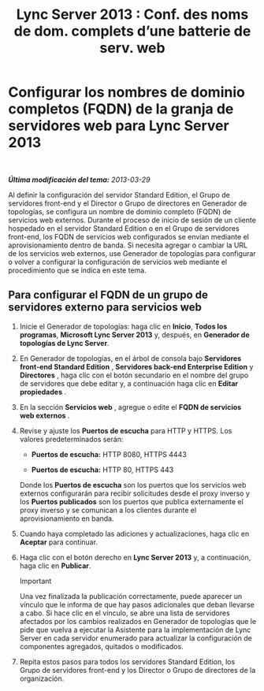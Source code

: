 ﻿---
title: "Lync Server 2013 : Conf. des noms de dom. complets d’une batterie de serv. web"
TOCTitle: Configurar los nombres de dominio completos (FQDN) de la granja de servidores web
ms:assetid: cb25dbbd-dcea-4997-8e14-e5007dd7d3ca
ms:mtpsurl: https://technet.microsoft.com/es-es/library/Gg429722(v=OCS.15)
ms:contentKeyID: 48276687
ms.date: 01/07/2017
mtps_version: v=OCS.15
ms.translationtype: HT
---

# Configurar los nombres de dominio completos (FQDN) de la granja de servidores web para Lync Server 2013

 

_**Última modificación del tema:** 2013-03-29_

Al definir la configuración del servidor Standard Edition, el Grupo de servidores front-end y el Director o Grupo de directores en Generador de topologías, se configura un nombre de dominio completo (FQDN) de servicios web externos. Durante el proceso de inicio de sesión de un cliente hospedado en el servidor Standard Edition o en el Grupo de servidores front-end, los FQDN de servicios web configurados se envían mediante el aprovisionamiento dentro de banda. Si necesita agregar o cambiar la URL de los servicios web externos, use Generador de topologías para configurar o volver a configurar la configuración de servicios web mediante el procedimiento que se indica en este tema.

## Para configurar el FQDN de un grupo de servidores externo para servicios web

1.  Inicie el Generador de topologías: haga clic en **Inicio**, **Todos los programas**, **Microsoft Lync Server 2013** y, después, en **Generador de topologías de Lync Server**.

2.  En Generador de topologías, en el árbol de consola bajo **Servidores front-end Standard Edition** , **Servidores back-end Enterprise Edition** y **Directores** , haga clic con el botón secundario en el nombre del grupo de servidores que debe editar y, a continuación haga clic en **Editar propiedades** .

3.  En la sección **Servicios web** , agregue o edite el **FQDN de servicios web externos** .

4.  Revise y ajuste los **Puertos de escucha** para HTTP y HTTPS. Los valores predeterminados serán:
    
      - **Puertos de escucha:** HTTP 8080, HTTPS 4443
    
      - **Puertos de escucha:** HTTP 80, HTTPS 443
    
    Donde los **Puertos de escucha** son los puertos que los servicios web externos configurarán para recibir solicitudes desde el proxy inverso y los **Puertos publicados** son los puertos que publica externamente el proxy inverso y se comunican a los clientes durante el aprovisionamiento en banda.

5.  Cuando haya completado las adiciones y actualizaciones, haga clic en **Aceptar** para continuar.

6.  Haga clic con el botón derecho en **Lync Server 2013** y, a continuación, haga clic en **Publicar**.
    
    > [!IMPORTANT]  
    > Una vez finalizada la publicación correctamente, puede aparecer un vínculo que le informa de que hay pasos adicionales que deban llevarse a cabo. Si hace clic en el vínculo, se abre una lista de servidores afectados por los cambios realizados en Generador de topologías que le pide que vuelva a ejecutar la Asistente para la implementación de Lync Server en cada servidor enumerado para actualizar la configuración de componentes agregados, quitados o modificados.
    


7.  Repita estos pasos para todos los servidores Standard Edition, los Grupo de servidores front-end y los Director o Grupo de directores de la organización.

